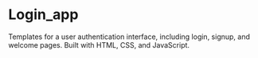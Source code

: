 # Login_app
 Templates for a user authentication interface, including login, signup, and welcome pages. Built with HTML, CSS, and JavaScript.



